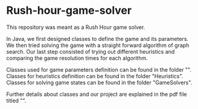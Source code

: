# Rush-hour-game-solver
This repository was meant as a Rush Hour game solver. 

In Java, we first designed classes to define the game and its parameters.
We then tried solving the game with a straight forward algorithm of graph search. 
Our last step consisted of trying out different heuristics and comparing the game resolution times for each algorithm. 

Classes used for game parameters definition can be found in the folder "".
Classes for heuristics definition can be found in the folder "Heuristics".
Classes for solving game states can be found in the folder "GameSolvers".

Further details about classes and our project are explained in the pdf file titled "".

